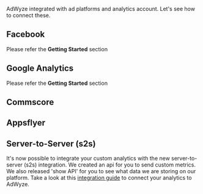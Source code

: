 AdWyze integrated with ad platforms and analytics account. Let's see how to connect these.

## Facebook
Please refer the **Getting Started** section

## Google Analytics
Please refer the **Getting Started** section

## Commscore

## Appsflyer

## Server-to-Server (s2s)
It's now possible to integrate your custom analytics with the new server-to-server (s2s) integration. We created an api for you to send custom metrics. We also released 'show API' for you to see what data we are storing on our platform. Take a look at this [integration guide](https://platform.adwyze.com/docs/v1/index.html) to connect your analytics to AdWyze. 